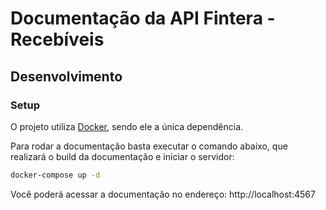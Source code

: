 # Documentação da API Fintera - Recebíveis

## Desenvolvimento

### Setup

O projeto utiliza [Docker](https://www.docker.com/), sendo ele a única dependência.

Para rodar a documentação basta executar o comando abaixo, que realizará o build da documentação e iniciar o servidor:

```sh
docker-compose up -d
```

Você poderá acessar a documentação no endereço: http://localhost:4567

